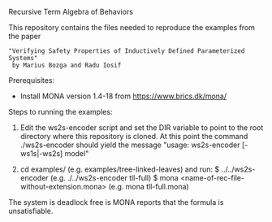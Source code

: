 Recursive Term Algebra of Behaviors

This repository contains the files needed to reproduce the examples from the paper

    "Verifying Safety Properties of Inductively Defined Parameterized Systems" 
     by Marius Bozga and Radu Iosif

Prerequisites: 

* Install MONA version 1.4-18 from https://www.brics.dk/mona/

Steps to running the examples:

1. Edit the ws2s-encoder script and set the DIR variable to point to the root directory where this repository is cloned. 
   At this point the command ./ws2s-encoder should yield the message "usage:  ws2s-encoder [-ws1s|-ws2s] model" 
   
2. cd examples/<Example> (e.g. examples/tree-linked-leaves) and run: 
   $ ../../ws2s-encoder <name-of-rec-file-without-extension> (e.g.  ./../ws2s-encoder tll-full)
   $ mona <name-of-rec-file-without-extension.mona> (e.g. mona tll-full.mona)

The system is deadlock free is MONA reports that the formula is unsatisfiable.

